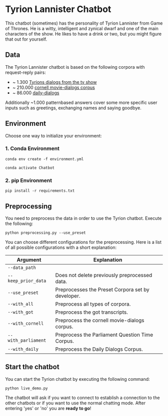 # Tyrion Lannister Chatbot
This chatbot (sometimes) has the personality of Tyrion Lannister from Game of Thrones. He is a witty, intelligent and zynical dwarf and one of the main characters of the show. He likes to have a drink or two, but you might figure that out for yourself.

## Data
The Tyrion Lannister chatbot is based on the following corpora with request-reply pairs:
- ~ 1.300 [Tyrions dialogs from the tv show](https://genius.com/artists/Game-of-thrones)
- ~ 210.000 [cornell movie-dialogs corpus](https://convokit.cornell.edu/documentation/movie.html)
- ~ 86.000 [daily-dialogs](http://yanran.li/dailydialog.html)

Additionally ~1.000 patternbased answers cover some more specific user inputs such as greetings, exchanging names and saying goodbye.

## Environment
Choose one way to initialize your environment:

### 1. Conda Environment

```
conda env create -f environment.yml
```

```
conda activate Chatbot
```

### 2. pip Environment

```
pip install -r requirements.txt
```

## Preprocessing
You need to preprocess the data in order to use the Tyrion chatbot. Execute the following:

```
python preprocessing.py --use_preset
```

You can choose different configurations for the preprocessing. Here is a list of all possible configurations with a short explanation: 

| Argument | Explanation |
| - | - |
| `--data_path` |  |
| `--keep_prior_data` | Does not delete previously preprocessed data. |
| `--use_preset` | Preprocesses the Preset Corpora set by developer. |
| `--with_all` | Preprocess all types of corpora. |
| `--with_got` | Preprocess the got transcripts. |
| `--with_cornell` | Preprocess the cornell movie-dialogs corpus. |
| `--with_parliament` | Preprocess the Parliament Question Time Corpus. |
| `--with_daily` | Preprocess the Daily Dialogs Corpus. |


## Start the chatbot
You can start the Tyrion chatbot by executing the following command:

```
python live_demo.py
```

The chatbot will ask if you want to connect to establish a connection to the other chatbots or if you want to use the normal chatting mode. After entering 'yes' or 'no' you are **ready to go**!




